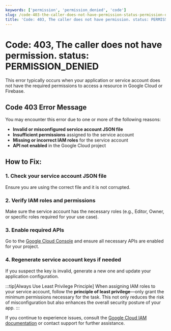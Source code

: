 ```yaml
---
keywords: ['permission', 'permission_denied', 'code']
slug: /code-403-the-caller-does-not-have-permission-status-permission-denied
title: 'Code: 403, The caller does not have permission. status: PERMISSION_DENIED'
---
```

# Code: 403, The caller does not have permission. status: PERMISSION_DENIED

This error typically occurs when your application or service account does not have the required permissions to access a resource in Google Cloud or Firebase.

## Code 403 Error Message

You may encounter this error due to one or more of the following reasons:

- **Invalid or misconfigured service account JSON file**
- **Insufficient permissions** assigned to the service account
- **Missing or incorrect IAM roles** for the service account
- **API not enabled** in the Google Cloud project


## How to Fix:

### 1. Check your service account JSON file
Ensure you are using the correct file and it is not corrupted.
### 2. Verify IAM roles and permissions
Make sure the service account has the necessary roles (e.g., Editor, Owner, or specific roles required for your use case).
### 3. Enable required APIs
Go to the [Google Cloud Console](https://console.cloud.google.com/apis/library) and ensure all necessary APIs are enabled for your project.
### 4. Regenerate service account keys if needed
If you suspect the key is invalid, generate a new one and update your application configuration.

:::tip[Always Use Least Privilege Principle]
When assigning IAM roles to your service account, follow the **principle of least privilege**—only grant the minimum permissions necessary for the task. This not only reduces the risk of misconfiguration but also enhances the overall security posture of your app.
:::

If you continue to experience issues, consult the [Google Cloud IAM documentation](https://cloud.google.com/iam/docs/troubleshooting-access) or contact support for further assistance.